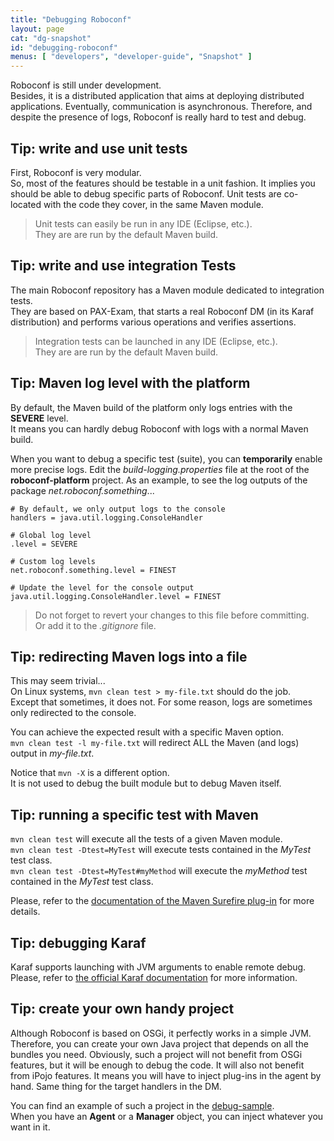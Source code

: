 ```yaml
---
title: "Debugging Roboconf"
layout: page
cat: "dg-snapshot"
id: "debugging-roboconf"
menus: [ "developers", "developer-guide", "Snapshot" ]
---
```


Roboconf is still under development.  
Besides, it is a distributed application that aims at deploying distributed applications.
Eventually, communication is asynchronous. Therefore, and despite the presence of logs,
Roboconf is really hard to test and debug.


## Tip: write and use unit tests

First, Roboconf is very modular.  
So, most of the features should be testable in a unit fashion. It implies you should be
able to debug specific parts of Roboconf. Unit tests are co-located with the code they cover, 
in the same Maven module.

> Unit tests can easily be run in any IDE (Eclipse, etc.).  
> They are are run by the default Maven build.


## Tip: write and use integration Tests

The main Roboconf repository has a Maven module dedicated to integration tests.  
They are based on PAX-Exam, that starts a real Roboconf DM (in its Karaf distribution) and
performs various operations and verifies assertions.

> Integration tests can be launched in any IDE (Eclipse, etc.).  
> They are are run by the default Maven build.


## Tip: Maven log level with the platform

By default, the Maven build of the platform only logs entries with the **SEVERE** level.  
It means you can hardly debug Roboconf with logs with a normal Maven build.

When you want to debug a specific test (suite), you can **temporarily** enable more
precise logs. Edit the *build-logging.properties* file at the root of the **roboconf-platform**
project. As an example, to see the log outputs of the package *net.roboconf.something*...

```properties
# By default, we only output logs to the console
handlers = java.util.logging.ConsoleHandler

# Global log level
.level = SEVERE

# Custom log levels
net.roboconf.something.level = FINEST

# Update the level for the console output
java.util.logging.ConsoleHandler.level = FINEST
```

> Do not forget to revert your changes to this file before committing.  
> Or add it to the *.gitignore* file.


## Tip: redirecting Maven logs into a file

This may seem trivial...  
On Linux systems, `mvn clean test > my-file.txt` should do the job.  
Except that sometimes, it does not. For some reason, logs are sometimes only redirected to
the console.

You can achieve the expected result with a specific Maven option.  
`mvn clean test -l my-file.txt` will redirect ALL the Maven (and logs) output in *my-file.txt*.

Notice that `mvn -X` is a different option.  
It is not used to debug the built module but to debug Maven itself.


## Tip: running a specific test with Maven

`mvn clean test` will execute all the tests of a given Maven module.  
`mvn clean test -Dtest=MyTest` will execute tests contained in the *MyTest* test class.  
`mvn clean test -Dtest=MyTest#myMethod` will execute the *myMethod* test contained in the *MyTest* test class.

Please, refer to the [documentation of the Maven Surefire plug-in](http://maven.apache.org/surefire/maven-surefire-plugin/examples/single-test.html)
for more details.    


## Tip: debugging Karaf

Karaf supports launching with JVM arguments to enable remote debug.  
Please, refer to [the official Karaf documentation](https://karaf.apache.org/manual/latest/) for more information.


## Tip: create your own handy project

Although Roboconf is based on OSGi, it perfectly works in a simple JVM.  
Therefore, you can create your own Java project that depends on all the bundles you need.
Obviously, such a project will not benefit from OSGi features, but it will be enough to
debug the code. It will also not benefit from iPojo features. It means you will have to
inject plug-ins in the agent by hand. Same thing for the target handlers in the DM.

You can find an example of such a project in the [debug-sample](https://github.com/vincent-zurczak/roboconf-debug-sample).  
When you have an **Agent** or a **Manager** object, you can inject whatever you want in it.
